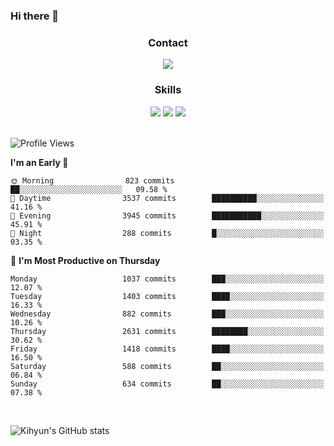 ### Hi there 👋

<!--
**Key5771/Key5771** is a ✨ _special_ ✨ repository because its `README.md` (this file) appears on your GitHub profile.

Here are some ideas to get you started:

- 🔭 I’m currently working on ...
- 🌱 I’m currently learning ...
- 👯 I’m looking to collaborate on ...
- 🤔 I’m looking for help with ...
- 💬 Ask me about ...
- 📫 How to reach me: ...
- 😄 Pronouns: ...
- ⚡ Fun fact: ...
-->

<h3 align="center">Contact</h3>
<div align="center">
  <a href="mailto:ksj57715@gmail.com"><img src="https://img.shields.io/badge/Gmail-D14836?style=for-the-badge&logo=gmail&logoColor=white"/></a>
</div>

<h3 align="center">Skills</h3>
<div align="center">
  <img src="https://img.shields.io/badge/iOS-000000?style=for-the-badge&logo=ios&logoColor=white"/>
  <img src="https://img.shields.io/badge/Swift-FA7343?style=for-the-badge&logo=swift&logoColor=white"/>
  <img src="https://img.shields.io/badge/Xcode-007ACC?style=for-the-badge&logo=Xcode&logoColor=white"/>
</div>

<br>

<!--START_SECTION:waka-->
![Profile Views](http://img.shields.io/badge/Profile%20Views-0-blue)

**I'm an Early 🐤** 

```text
🌞 Morning                823 commits         ██░░░░░░░░░░░░░░░░░░░░░░░   09.58 % 
🌆 Daytime                3537 commits        ██████████░░░░░░░░░░░░░░░   41.16 % 
🌃 Evening                3945 commits        ███████████░░░░░░░░░░░░░░   45.91 % 
🌙 Night                  288 commits         █░░░░░░░░░░░░░░░░░░░░░░░░   03.35 % 
```
📅 **I'm Most Productive on Thursday** 

```text
Monday                   1037 commits        ███░░░░░░░░░░░░░░░░░░░░░░   12.07 % 
Tuesday                  1403 commits        ████░░░░░░░░░░░░░░░░░░░░░   16.33 % 
Wednesday                882 commits         ███░░░░░░░░░░░░░░░░░░░░░░   10.26 % 
Thursday                 2631 commits        ████████░░░░░░░░░░░░░░░░░   30.62 % 
Friday                   1418 commits        ████░░░░░░░░░░░░░░░░░░░░░   16.50 % 
Saturday                 588 commits         ██░░░░░░░░░░░░░░░░░░░░░░░   06.84 % 
Sunday                   634 commits         ██░░░░░░░░░░░░░░░░░░░░░░░   07.38 % 
```



<!--END_SECTION:waka-->

<br>


![Kihyun's GitHub stats](https://github-readme-stats.vercel.app/api?username=key5771&show_icons=true&theme=radical)
